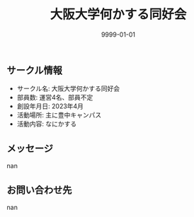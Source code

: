 ﻿---
title: '大阪大学何かする同好会'
excerpt: ''
date: '9999-01-01'
iconImage: '/assets/default/icon.png'
coverImage: '/assets/default/cover.jpg'
ogImage:
  url: '/assets/default/cover.jpg'
tags:
  - 'サークル'
---

## サークル情報
- サークル名: 大阪大学何かする同好会
- 部員数: 運営4名、部員不定
- 創設年月日: 2023年4月
- 活動場所: 主に豊中キャンパス
- 活動内容: なにかする

## メッセージ
nan

## お問い合わせ先
nan

